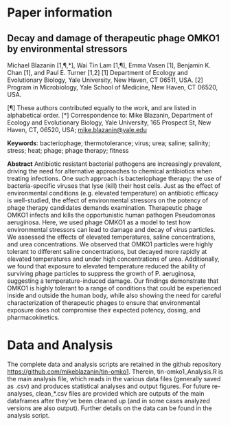 # Paper information

## Decay and damage of therapeutic phage OMKO1 by environmental stressors

Michael Blazanin [1,¶,*], Wai Tin Lam [1,¶], Emma Vasen [1], Benjamin K. Chan [1], and Paul E. Turner [1,2]
[1] Department of Ecology and Evolutionary Biology, Yale University, New Haven, CT 06511, USA.
[2] Program in Microbiology, Yale School of Medicine, New Haven, CT 06520, USA.

[¶] These authors contributed equally to the work, and are listed in alphabetical order.
[*] Correspondence to: Mike Blazanin, Department of Ecology and Evolutionary Biology, Yale University, 165 Prospect St, New Haven, CT, 06520, USA; mike.blazanin@yale.edu

**Keywords**: bacteriophage; thermotolerance; virus; urea; saline; salinity; stress; heat; phage; phage therapy; fitness

**Abstract**
Antibiotic resistant bacterial pathogens are increasingly prevalent, driving the need for alternative approaches to chemical antibiotics when treating infections. One such approach is bacteriophage therapy: the use of bacteria-specific viruses that lyse (kill) their host cells. Just as the effect of environmental conditions (e.g. elevated temperature) on antibiotic efficacy is well-studied, the effect of environmental stressors on the potency of phage therapy candidates demands examination. Therapeutic phage OMKO1 infects and kills the opportunistic human pathogen Pseudomonas aeruginosa. Here, we used phage OMKO1 as a model to test how environmental stressors can lead to damage and decay of virus particles. We assessed the effects of elevated temperatures, saline concentrations, and urea concentrations. We observed that OMKO1 particles were highly tolerant to different saline concentrations, but decayed more rapidly at elevated temperatures and under high concentrations of urea. Additionally, we found that exposure to elevated temperature reduced the ability of surviving phage particles to suppress the growth of P. aeruginosa, suggesting a temperature-induced damage. Our findings demonstrate that OMKO1 is highly tolerant to a range of conditions that could be experienced inside and outside the human body, while also showing the need for careful characterization of therapeutic phages to ensure that environmental exposure does not compromise their expected potency, dosing, and pharmacokinetics.

# Data and Analysis

The complete data and analysis scripts are retained in the github repository https://github.com/mikeblazanin/tin-omko1. Therein, tin-omko1_Analysis.R is the main analysis file, which reads in the various data files (generally saved as .csv) and produces statistical analyses and output figures. For future re-analyses, clean_*.csv files are provided which are outputs of the main dataframes after they've been cleaned up (and in some cases analyzed versions are also output). Further details on the data can be found in the analysis script. 